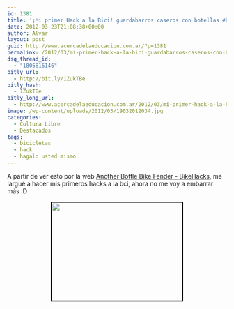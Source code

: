 ```yaml
---
id: 1381
title: '¡Mi primer Hack a la Bici! guardabarros caseros con botellas #bikehack'
date: 2012-03-23T21:08:38+00:00
author: Alvar
layout: post
guid: http://www.acercadelaeducacion.com.ar/?p=1381
permalink: /2012/03/mi-primer-hack-a-la-bici-guardabarros-caseros-con-botellas-bikehack/
dsq_thread_id:
  - "1805816146"
bitly_url:
  - http://bit.ly/1ZukTBe
bitly_hash:
  - 1ZukTBe
bitly_long_url:
  - http://www.acercadelaeducacion.com.ar/2012/03/mi-primer-hack-a-la-bici-guardabarros-caseros-con-botellas-bikehack/
image: /wp-content/uploads/2012/03/19032012034.jpg
categories:
  - Cultura Libre
  - Destacados
tags:
  - bicicletas
  - hack
  - hagalo usted mismo
---
```

A partir de ver esto por la web <a href="http://www.bikehacks.com/bikehacks/2011/03/another-bottle-bike-fender.html">Another Bottle Bike Fender - BikeHacks</a>, me largué a hacer mis primeros hacks a la bci, ahora no me voy a embarrar más :D
<p style="text-align: center;"><a href="http://www.acercadelaeducacion.com.ar/wp-content/uploads/2012/03/19032012034.jpg"><img class="aligncenter size-medium wp-image-1395" style="border: 2px solid black; margin-top: 2px; margin-bottom: 2px;" title="19032012034" src="http://www.acercadelaeducacion.com.ar/wp-content/uploads/2012/03/19032012034-300x225.jpg" alt="" width="300" height="225" /></a></p>
&nbsp;